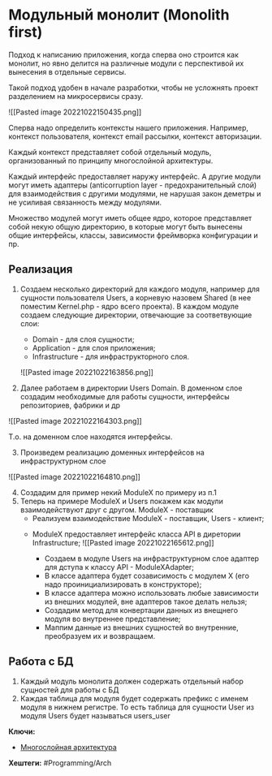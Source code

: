 
# Модульный монолит (Monolith first)

Подход к написанию приложения, когда сперва оно строится как монолит, но явно делится на различные модули с перспективой их вынесения в отдельные сервисы. 

Такой подход удобен в начале разработки, чтобы не усложнять проект разделением на микросервисы сразу.

![[Pasted image 20221022150435.png]]

Сперва надо определить контексты нашего приложения. Например, контекст пользователя, контекст email рассылки, контекст авторизации. 

Каждый контекст представляет собой отдельный модуль, организованный по принципу многослойной архитектуры.

Каждый интерфейс предоставляет наружу интерфейс. А другие модули могут иметь  адаптеры (anticorruption layer - предохранительный слой) для взаимодействия с другими модулями, не нарушая закон деметры и не усиливая связанность между модулями.

Множество модулей могут иметь общее ядро, которое представляет собой некую общую директорию, в которые могут быть вынесены общие интерфейсы, классы, зависимости фреймворка конфигурации и пр.

## Реализация

1) Создаем несколько директорий для каждого модуля, например для сущности пользователя Users, а корневую назовем Shared (в нее поместим Kernel.php - ядро всего проекта).
	В каждом модуле создаем следующие директории, отвечающие за соответвующие слои:
	* Domain - для слоя сущности;
	* Application - для слоя приложения;
	* Infrastructure - для инфраструкторного слоя.

	![[Pasted image 20221022163856.png]]

2) Далее работаем в директории Users Domain.
В доменном слое создадим необходимые для работы сущности, интерфейсы репозиториев, фабрики и др

![[Pasted image 20221022164303.png]]

Т.о. на доменном слое находятся интерфейсы.

3) Произведем реализацию доменных интерфейсов на инфраструктурном слое

![[Pasted image 20221022164810.png]]

4) Создадим для пример некий ModuleX по примеру из п.1
5) Теперь на примере ModuleX и Users покажем как модули взаимодействуют друг с другом. ModuleX - поставщик
	* Реализуем взаимодействие ModuleX - поставщик, Users - клиент;
	-  ModuleX предоставляет интерфейс класса API в диретории Infrastructure;
		![[Pasted image 20221022165612.png]]
		
		- Создаем в модуле Users на инфраструктурном слое адаптер для дступа к классу API - ModuleXAdapter;
		- В классе адаптера будет созависимость с модулем X (его надо проинициализировать в конструкторе);
		- В классе адаптера можно использовать любые зависимости из внешних модулей, вне адаптеров такое делать нельзя;
		- Создадим метод для конвертации данных из внещнего модуля во внутреннее представление;
		- Маппим данные из внешних сущностей во внутренние, преобразуем их и возвращаем.



## Работа с БД

1) Каждый модуль монолита должен содержать отдельный набор сущностей для работы с БД
2) Каждая таблица для модуля будет содержать префикс с именем модуля в нижнем регистре. То есть таблица для сущности User из модуля Users будет называться users_user

**Ключи:**
- [Многослойная архитектура](Onion-architecture)


**Хештеги:** #Programming/Arch